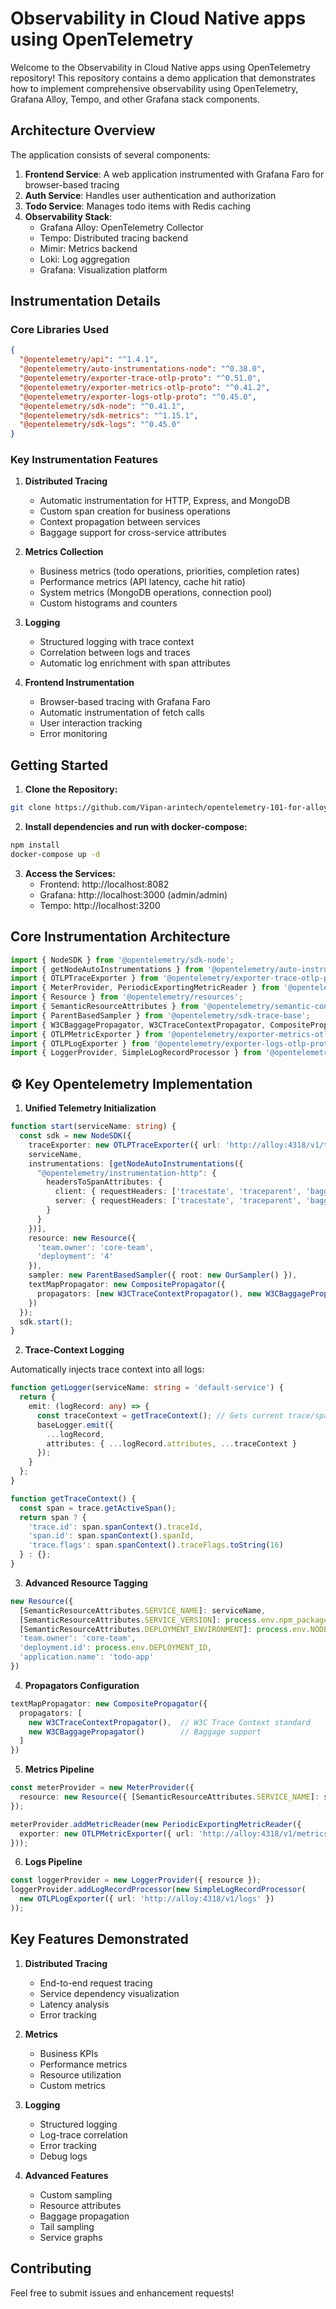 # Observability in Cloud Native apps using OpenTelemetry

Welcome to the Observability in Cloud Native apps using OpenTelemetry repository! This repository contains a demo application that demonstrates how to implement comprehensive observability using OpenTelemetry, Grafana Alloy, Tempo, and other Grafana stack components.

## Architecture Overview

The application consists of several components:

1. **Frontend Service**: A web application instrumented with Grafana Faro for browser-based tracing
2. **Auth Service**: Handles user authentication and authorization
3. **Todo Service**: Manages todo items with Redis caching
4. **Observability Stack**:
   - Grafana Alloy: OpenTelemetry Collector
   - Tempo: Distributed tracing backend
   - Mimir: Metrics backend
   - Loki: Log aggregation
   - Grafana: Visualization platform

## Instrumentation Details

### Core Libraries Used

```json
{
  "@opentelemetry/api": "^1.4.1",
  "@opentelemetry/auto-instrumentations-node": "^0.38.0",
  "@opentelemetry/exporter-trace-otlp-proto": "^0.51.0",
  "@opentelemetry/exporter-metrics-otlp-proto": "^0.41.2",
  "@opentelemetry/exporter-logs-otlp-proto": "^0.45.0",
  "@opentelemetry/sdk-node": "^0.41.1",
  "@opentelemetry/sdk-metrics": "^1.15.1",
  "@opentelemetry/sdk-logs": "^0.45.0"
}
```

### Key Instrumentation Features

1. **Distributed Tracing**
   - Automatic instrumentation for HTTP, Express, and MongoDB
   - Custom span creation for business operations
   - Context propagation between services
   - Baggage support for cross-service attributes

2. **Metrics Collection**
   - Business metrics (todo operations, priorities, completion rates)
   - Performance metrics (API latency, cache hit ratio)
   - System metrics (MongoDB operations, connection pool)
   - Custom histograms and counters

3. **Logging**
   - Structured logging with trace context
   - Correlation between logs and traces
   - Automatic log enrichment with span attributes

4. **Frontend Instrumentation**
   - Browser-based tracing with Grafana Faro
   - Automatic instrumentation of fetch calls
   - User interaction tracking
   - Error monitoring


## Getting Started

1. **Clone the Repository:** 
```bash
git clone https://github.com/Vipan-arintech/opentelemetry-101-for-alloy-and-tempo.git
```

2. **Install dependencies and run with docker-compose:** 
```bash
npm install
docker-compose up -d
```

3. **Access the Services:**
   - Frontend: http://localhost:8082
   - Grafana: http://localhost:3000 (admin/admin)
   - Tempo: http://localhost:3200




## Core Instrumentation Architecture

```ts
import { NodeSDK } from '@opentelemetry/sdk-node';
import { getNodeAutoInstrumentations } from '@opentelemetry/auto-instrumentations-node';
import { OTLPTraceExporter } from '@opentelemetry/exporter-trace-otlp-proto';
import { MeterProvider, PeriodicExportingMetricReader } from '@opentelemetry/sdk-metrics';
import { Resource } from '@opentelemetry/resources';
import { SemanticResourceAttributes } from '@opentelemetry/semantic-conventions';
import { ParentBasedSampler } from '@opentelemetry/sdk-trace-base';
import { W3CBaggagePropagator, W3CTraceContextPropagator, CompositePropagator } from '@opentelemetry/core';
import { OTLPMetricExporter } from '@opentelemetry/exporter-metrics-otlp-proto';
import { OTLPLogExporter } from '@opentelemetry/exporter-logs-otlp-proto';
import { LoggerProvider, SimpleLogRecordProcessor } from '@opentelemetry/sdk-logs';
```

## ⚙️ Key Opentelemetry Implementation 

1. **Unified Telemetry Initialization**
```ts
function start(serviceName: string) {
  const sdk = new NodeSDK({
    traceExporter: new OTLPTraceExporter({ url: 'http://alloy:4318/v1/traces' }),
    serviceName,
    instrumentations: [getNodeAutoInstrumentations({
      "@opentelemetry/instrumentation-http": {
        headersToSpanAttributes: {
          client: { requestHeaders: ['tracestate', 'traceparent', 'baggage'] },
          server: { requestHeaders: ['tracestate', 'traceparent', 'baggage'] }
        }
      }
    })],
    resource: new Resource({
      'team.owner': 'core-team',
      'deployment': '4'
    }),
    sampler: new ParentBasedSampler({ root: new OurSampler() }),
    textMapPropagator: new CompositePropagator({
      propagators: [new W3CTraceContextPropagator(), new W3CBaggagePropagator()]
    })
  });
  sdk.start();
}

```

2. **Trace-Context Logging** 

Automatically injects trace context into all logs:

```ts
function getLogger(serviceName: string = 'default-service') {
  return {
    emit: (logRecord: any) => {
      const traceContext = getTraceContext(); // Gets current trace/span IDs
      baseLogger.emit({
        ...logRecord,
        attributes: { ...logRecord.attributes, ...traceContext }
      });
    }
  };
}

function getTraceContext() {
  const span = trace.getActiveSpan();
  return span ? {
    'trace.id': span.spanContext().traceId,
    'span.id': span.spanContext().spanId,
    'trace.flags': span.spanContext().traceFlags.toString(16)
  } : {};
}

```

3. **Advanced Resource Tagging**
```ts
new Resource({
  [SemanticResourceAttributes.SERVICE_NAME]: serviceName,
  [SemanticResourceAttributes.SERVICE_VERSION]: process.env.npm_package_version,
  [SemanticResourceAttributes.DEPLOYMENT_ENVIRONMENT]: process.env.NODE_ENV,
  'team.owner': 'core-team',
  'deployment.id': process.env.DEPLOYMENT_ID,
  'application.name': 'todo-app'
})

```

4. **Propagators Configuration**
```ts
textMapPropagator: new CompositePropagator({
  propagators: [
    new W3CTraceContextPropagator(),  // W3C Trace Context standard
    new W3CBaggagePropagator()        // Baggage support
  ]
})

```

5. **Metrics Pipeline**
```ts
const meterProvider = new MeterProvider({
  resource: new Resource({ [SemanticResourceAttributes.SERVICE_NAME]: serviceName })
});

meterProvider.addMetricReader(new PeriodicExportingMetricReader({
  exporter: new OTLPMetricExporter({ url: 'http://alloy:4318/v1/metrics' })
}));

```

6. **Logs Pipeline**
```ts
const loggerProvider = new LoggerProvider({ resource });
loggerProvider.addLogRecordProcessor(new SimpleLogRecordProcessor(
  new OTLPLogExporter({ url: 'http://alloy:4318/v1/logs' })
));

```








## Key Features Demonstrated

1. **Distributed Tracing**
   - End-to-end request tracing
   - Service dependency visualization
   - Latency analysis
   - Error tracking

2. **Metrics**
   - Business KPIs
   - Performance metrics
   - Resource utilization
   - Custom metrics

3. **Logging**
   - Structured logging
   - Log-trace correlation
   - Error tracking
   - Debug logs

4. **Advanced Features**
   - Custom sampling
   - Resource attributes
   - Baggage propagation
   - Tail sampling
   - Service graphs

## Contributing

Feel free to submit issues and enhancement requests!
